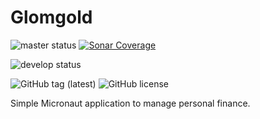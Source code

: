 # Glomgold
![master status](https://github.com/pintowar/glomgold/actions/workflows/gradle_master.yml/badge.svg?branch=master)
[![Sonar Coverage](https://sonarcloud.io/api/project_badges/measure?project=pintowar_glomgold&metric=coverage)](https://sonarcloud.io/dashboard?id=pintowar_glomgold)

![develop status](https://github.com/pintowar/glomgold/actions/workflows/gradle_develop.yml/badge.svg?branch=develop)

![GitHub tag (latest)](https://img.shields.io/github/v/tag/pintowar/glomgold)
![GitHub license](https://img.shields.io/github/license/pintowar/glomgold)

Simple Micronaut application to manage personal finance.
